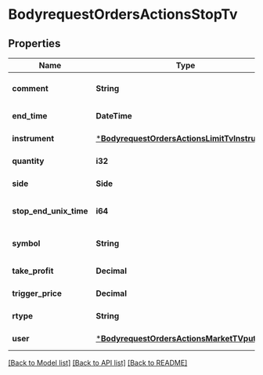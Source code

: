 # BodyrequestOrdersActionsStopTv

## Properties
Name | Type | Description | Notes
------------ | ------------- | ------------- | -------------
**comment** | **String** | Пользовательский комментарий к заявке | [default to null]
**end_time** | **DateTime<Utc>** | Дата и время завершения (UTC) | [default to null]
**instrument** | [***BodyrequestOrdersActionsLimitTvInstrument**](bodyrequest_OrdersActionsLimitTV_instrument.md) |  | [default to null]
**quantity** | **i32** | Количество | [default to null]
**side** | **Side** |  | [default to null]
**stop_end_unix_time** | **i64** | Срок действия (UTC) в формате Unix Time seconds | [default to null]
**symbol** | **String** | Тикер (Код финансового инструмента) | [default to null]
**take_profit** | **Decimal** | Стоп-цена | [default to null]
**trigger_price** | **Decimal** | Стоп-цена | [default to null]
**rtype** | **String** | Тип заявки | [default to null]
**user** | [***BodyrequestOrdersActionsMarketTVputUser**](bodyrequest_OrdersActionsMarketTVput_user.md) |  | [default to null]

[[Back to Model list]](../README.md#documentation-for-models) [[Back to API list]](../README.md#documentation-for-api-endpoints) [[Back to README]](../README.md)

